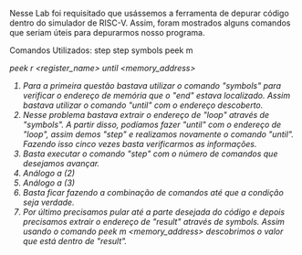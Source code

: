 Nesse Lab foi requisitado que usássemos a ferramenta de depurar código dentro do simulador de RISC-V. Assim, foram mostrados alguns comandos que seriam úteis para depurarmos nosso programa.

Comandos Utilizados:
	step <number>
	step 
	symbols
	peek m <address>
	peek r <register_name>
	until <memory_address>

1) Para a primeira questão bastava utilizar o comando "symbols" para verificar o endereço de memória que o "end" estava localizado. Assim bastava utilizar o comando "until" com o endereço descoberto.
2) Nesse problema bastava extrair o endereço de "loop" através de "symbols". A partir disso, podíamos fazer "until" com o endereço de "loop", assim demos "step" e realizamos novamente o comando "until". Fazendo isso cinco vezes basta verificarmos as informações.
3) Basta executar o comando "step" com o número de comandos que desejamos avançar.
4) Análogo a (2)
5) Análogo a (3)
6) Basta ficar fazendo a combinação de comandos até que a condição seja verdade.
7) Por último precisamos pular até a parte desejada do código e depois precisamos extrair o endereço de "result" através de symbols. Assim usando o comando peek m <memory_address> descobrimos o valor que está dentro de "result".
